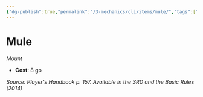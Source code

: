 ```yaml
---
{"dg-publish":true,"permalink":"/3-mechanics/cli/items/mule/","tags":["ttrpg-cli/compendium/src/5e/phb","ttrpg-cli/item/gear/mount","ttrpg-cli/item/rarity/none"]}
---
```


# Mule
*Mount*  


- **Cost**: 8 gp

*Source: Player's Handbook p. 157. Available in the <span title='Systems Reference Document (5.1)'>SRD</span> and the Basic Rules (2014)*